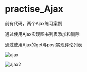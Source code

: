 # practise_Ajax
前有代码，两个Ajax练习案例
<p>通过使用Ajax实现图书列表添加和删除</p>
<p>通过使用Ajax的get与post实现评论列表</p>

![ajax](https://user-images.githubusercontent.com/101340666/166139044-95d2d949-1464-4f1c-85d2-049ffe1ebc38.png)

![ajax2](https://user-images.githubusercontent.com/101340666/166139043-14dbcbc5-ca39-460b-aa2d-8c16f31a665d.png)

